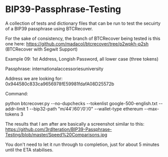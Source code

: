 # BIP39-Passphrase-Testing

A collection of tests and dictionary files that can be run to test the secuirty of a BIP39 passphrase using BTCRecover.

For the sake of consistency, the branch of BTCRecover being tested is this one here: https://github.com/madacol/btcrecover/tree/p2wpkh-p2sh (BTCRecover with Segwit Support)

Example 09: 1st Address, Longish Password, all lower case (three tokens)

Passphrase: internationalaccessoriesuniversity

Address we are looking for: 
0x944580c833ca9656978fE59981fdafA08D25572b

Command:

python btcrecover.py --no-dupchecks --tokenlist google-500-english.txt --addr-limit 1 --bip32-path "m/44'/60'/0'/0" --wallet-type ethereum --max-tokens 3

The results that I am after are basically a screenshot similar to this:
https://github.com/3rdIteration/BIP39-Passphrase-Testing/blob/master/Speed%20Comparisons.jpg

You don't need to let it run through to completion, just for about 5 minutes until the ETA stabilises.

